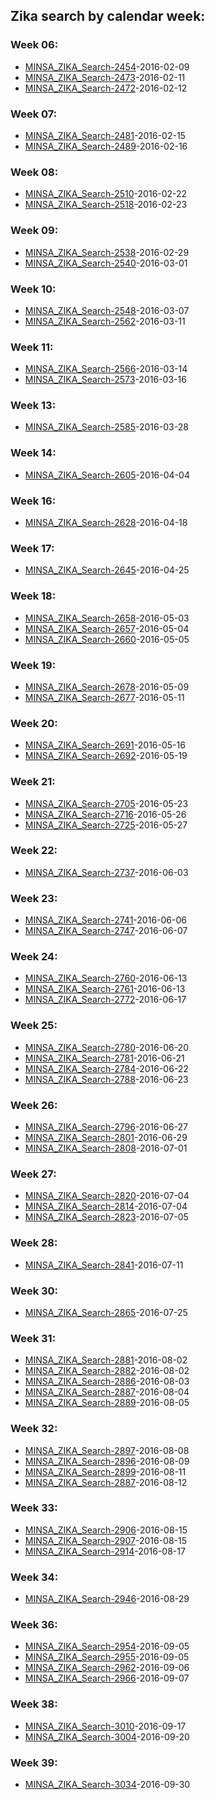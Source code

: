 ## Zika search by calendar week:  

### Week 06:  
  - [MINSA_ZIKA_Search-2454](http://www.minsa.gob.ni/index.php/component/content/article/105-noticias-2016/2454-gobierno-sandinista-en-despliegue-de-amor-a-nicaragua-este-fin-de-semana)-2016-02-09  
  - [MINSA_ZIKA_Search-2473](http://www.minsa.gob.ni/index.php/component/content/article/105-noticias-2016/2473-rosario-anuncia-nuevo-foro-para-evaluar-comportamiento-del-zika)-2016-02-11  
  - [MINSA_ZIKA_Search-2472](http://www.minsa.gob.ni/index.php/component/content/article/105-noticias-2016/2472-companera-rosario-invita-a-las-familias-a-participar-en-lucha-antiepidemica-este-fin-de-semana)-2016-02-12  
  
### Week 07:  
  - [MINSA_ZIKA_Search-2481](http://www.minsa.gob.ni/index.php/component/content/article/105-noticias-2016/2481-continua-de-forma-permanente-la-lucha-contra-el-mosquito-transmisor-del-dengue-el-chikungunyay-el-zika-con-la-participacion-de-la-poblacion-organizada)-2016-02-15  
  - [MINSA_ZIKA_Search-2489](http://www.minsa.gob.ni/index.php/component/content/article/105-noticias-2016/2489-minsa-cuenta-con-equipos-especiales-para-posibles-afectados-por-complicaciones-del-virus)-2016-02-16  
  
### Week 08:  
  - [MINSA_ZIKA_Search-2510](http://www.minsa.gob.ni/index.php/component/content/article/105-noticias-2016/2510-eliminar-los-criaderos-de-zancudos-para-prevenir-el-dengue-el-chikungunya-y-el-zika)-2016-02-22  
  - [MINSA_ZIKA_Search-2518](http://www.minsa.gob.ni/index.php/component/content/article/105-noticias-2016/2518-ministerio-de-salud-reporta-cuarta-muerte-por-dengue)-2016-02-23  
  
### Week 09:  
  - [MINSA_ZIKA_Search-2538](http://www.minsa.gob.ni/index.php/component/content/article/105-noticias-2016/2538-epidemiologos-del-minsa-reiteran-medidas-para-prevenir-dengue-chikungunya-y-zika)-2016-02-29  
  - [MINSA_ZIKA_Search-2540](http://www.minsa.gob.ni/index.php/component/content/article/105-noticias-2016/2540-alerta-por-sospecha-de-hepatitis-en-jinotega)-2016-03-01  
  
### Week 10:  
  - [MINSA_ZIKA_Search-2548](http://www.minsa.gob.ni/index.php/component/content/article/105-noticias-2016/2548-rosario-anuncia-programa-nacional-de-colecta-de-sangre-y-censo-de-nutricion-infantil)-2016-03-07  
  - [MINSA_ZIKA_Search-2562](http://www.minsa.gob.ni/index.php/component/content/article/105-noticias-2016/2562-mujeresembarazada)-2016-03-11  
  
### Week 11:  
  - [MINSA_ZIKA_Search-2566](http://www.minsa.gob.ni/index.php/component/content/article/105-noticias-2016/2566-nicaragua-reporta-11-embarazadas-con-zika)-2016-03-14  
  - [MINSA_ZIKA_Search-2573](http://www.minsa.gob.ni/index.php/component/content/article/105-noticias-2016/2573-avanza-censo-de-nutricion-en-preescolares-y-escuelas-publicas-de-todo-el-pais)-2016-03-16  
  
### Week 13:  
  - [MINSA_ZIKA_Search-2585](http://www.minsa.gob.ni/index.php/component/content/article/105-noticias-2016/2585-informe-de-la-lucha-antiepidemica-en-semana-santa)-2016-03-28  
  
### Week 14:  
  - [MINSA_ZIKA_Search-2605](http://www.minsa.gob.ni/index.php/component/content/article/105-noticias-2016/2605-minsa-reporta-3-millones-552-mil-261-viviendas-fumigadas-durante-la-ultima-semana)-2016-04-04  
  
### Week 16:  
  - [MINSA_ZIKA_Search-2628](http://www.minsa.gob.ni/index.php/component/content/article/105-noticias-2016/2628-minsa-brinda-informe-de-situacion-epidemiologica-del-pais)-2016-04-18  
  
### Week 17:  
  - [MINSA_ZIKA_Search-2645](http://www.minsa.gob.ni/index.php/component/content/article/105-noticias-2016/2645-minsa-detalla-situacion-epidemiologica-del-pais)-2016-04-25  
  
### Week 18:  
  - [MINSA_ZIKA_Search-2658](http://www.minsa.gob.ni/index.php/component/content/article/105-noticias-2016/2658-minsa-intensificara-los-planes-de-lucha-anti-epidemica-durante-el-periodo-lluvioso)-2016-05-03  
  - [MINSA_ZIKA_Search-2657](http://www.minsa.gob.ni/index.php/component/content/article/105-noticias-2016/2657-visitan-a-madres-de-heroes-y-martires-en-jornada-especial)-2016-05-04  
  - [MINSA_ZIKA_Search-2660](http://www.minsa.gob.ni/index.php/componet/content/article/105-noticias-2016/2660-alerta-epidemiologica-nuevo-impulso-en-lucha-contra-las-enfermedades)-2016-05-05  
  
### Week 19:  
  - [MINSA_ZIKA_Search-2678](http://www.minsa.gob.ni/index.php/component/content/article/105-noticias-2016/2678-otras-tres-embarazadas-diagnosticadas-con-zika-dan-a-luz-ninos-sanos)-2016-05-09  
  - [MINSA_ZIKA_Search-2677](http://www.minsa.gob.ni/index.php/component/content/article/105-noticias-2016/2677-nicaragua-reporta-seis-partos-de-ninos-sanos-cuyas-madres-fueron-diagnosticadas-con-zika)-2016-05-11  
  
### Week 20:  
  - [MINSA_ZIKA_Search-2691](http://www.minsa.gob.ni/index.php/component/content/article/105-noticias-2016/2691-rosario-lamenta-otros-dos-fallecidos-por-dengue)-2016-05-16  
  - [MINSA_ZIKA_Search-2692](http://www.minsa.gob.ni/index.php/component/content/article/105-noticias-2016/2692-ultrasonidos-realizados-a-mujeres-embarazadas-que-tuvieron-zika-no-muestran-afectaciones-en-bebes)-2016-05-19  
  
### Week 21:  
  - [MINSA_ZIKA_Search-2705](http://www.minsa.gob.ni/index.php/component/content/article/105-noticias-2016/2705-companera-rosario-se-suma-al-llamado-a-evitar-las-bebidas-energizantes)-2016-05-23  
  - [MINSA_ZIKA_Search-2716](http://www.minsa.gob.ni/index.php/component/content/article/105-noticias-2016/2716-ya-son-nueve-ninos-los-que-nacen-sin-microcefalia-en-nicaragua)-2016-05-26  
  - [MINSA_ZIKA_Search-2725](http://www.minsa.gob.ni/index.php/component/content/article/105-noticias-2016/2725-nicaragua-confirma-primera-muerte-por-chikungunya)-2016-05-27  
  
### Week 22:  
  - [MINSA_ZIKA_Search-2737](http://www.minsa.gob.ni/index.php/component/content/article/105-noticias-2016/2737-gobierno-continua-dando-seguimiento-a-embarazadas-que-han-sido-diagnosticadas-con-zika)-2016-06-03  
  
### Week 23:  
  - [MINSA_ZIKA_Search-2741](http://www.minsa.gob.ni/index.php/component/content/article/105-noticias-2016/2741-dengue-cobra-otra-vida-en-el-pais)-2016-06-06  
  - [MINSA_ZIKA_Search-2747](http://www.minsa.gob.ni/index.php/component/content/article/105-noticias-2016/2747-nace-otro-bebe-sin-microcefalia-en-nicaragua)-2016-06-07  
  
### Week 24:  
  - [MINSA_ZIKA_Search-2760](http://www.minsa.gob.ni/index.php/component/content/article/105-noticias-2016/2760-catorce-embarazadas-con-zika-han-dado-a-luz-a-bebes-sin-microcefalia)-2016-06-13  
  - [MINSA_ZIKA_Search-2761](http://www.minsa.gob.ni/index.php/component/content/article/105-noticias-2016/2761-minsa-brinda-informe-del-plan-anti-epidemiologico-para-erradicar-enfermedades)-2016-06-13  
  - [MINSA_ZIKA_Search-2772](http://www.minsa.gob.ni/index.php/component/content/article/105-noticias-2016/2772-17-embarazadas-con-zika-han-dado-a-luz-bebe-sanos-en-nicaragua)-2016-06-17  
  
### Week 25:  
  - [MINSA_ZIKA_Search-2780](http://www.minsa.gob.ni/index.php/component/content/article/105-noticias-2016/2780-minsa-llama-a-fortalecer-acciones-contra-las-enfermedades-para-con-la-llegada-de-las-lluvias)-2016-06-20  
  - [MINSA_ZIKA_Search-2781](http://www.minsa.gob.ni/index.php/component/content/article/105-noticias-2016/2781-se-sospecha-que-dengue-o-meningitis-provoco-muerte-de-nino-en-jinotega)-2016-06-21  
  - [MINSA_ZIKA_Search-2784](http://www.minsa.gob.ni/index.php/component/content/article/105-noticias-2016/2784-companera-lamenta-muerte-materna-en-hospital-solidaridad)-2016-06-22  
  - [MINSA_ZIKA_Search-2788](http://www.minsa.gob.ni/index.php/component/content/article/105-noticias-2016/2788-bid-aprueba-45-millones-de-dolares-para-programa-de-salud-en-municipios-rurales)-2016-06-23  
  
### Week 26:  
  - [MINSA_ZIKA_Search-2796](http://www.minsa.gob.ni/index.php/component/content/article/105-noticias-2016/2796-minsa-reitera-las-medidas-de-prevencion-de-las-enfermedades)-2016-06-27  
  - [MINSA_ZIKA_Search-2801](http://www.minsa.gob.ni/index.php/component/content/article/105-noticias-2016/2801-informan-sobre-forma-aparentemente-mas-benigna-del-virus-zika-en-nicaragua)-2016-06-29  
  - [MINSA_ZIKA_Search-2808](http://www.minsa.gob.ni/index.php/component/content/article/105-noticias-2016/2808-rosario-lamenta-muerte-de-mujer-que-no-atendio-su-embarazo)-2016-07-01  
  
### Week 27:  
  - [MINSA_ZIKA_Search-2820](http://www.minsa.gob.ni/index.php/component/content/article/105-noticias-2016/2820-minsa-brinda-informe-de-situacion-epidemiologica)-2016-07-04  
  - [MINSA_ZIKA_Search-2814](http://www.minsa.gob.ni/index.php/component/content/article/105-noticias-2016/2814-rosario-informa-sobre-62-nuevos-casos-de-zika-pero-en-una-modalidad-leve)-2016-07-04  
  - [MINSA_ZIKA_Search-2823](http://www.minsa.gob.ni/index.php/component/content/article/105-noticias-2016/2823-minsa-realizara-conversatorios-con-profesionales-de-la-salud-para-abordar-el-desarrollo-de-la-cirugia-plastica-y-reconstructiva-en-nicaragua)-2016-07-05  
  
### Week 28:  
  - [MINSA_ZIKA_Search-2841](http://www.minsa.gob.ni/index.php/component/content/article/105-noticias-2016/2841-minsa-informa-de-la-situacion-epidemiologica-a-nivel-nacional)-2016-07-11  
  
### Week 30:  
  - [MINSA_ZIKA_Search-2865](http://www.minsa.gob.ni/index.php/component/content/article/105-noticias-2016/2865-6-mujeres-que-han-tenido-zika-han-dado-a-luz-bebes-saludables)-2016-07-25  
  
### Week 31:  
  - [MINSA_ZIKA_Search-2881](http://www.minsa.gob.ni/index.php/component/content/article/105-noticias-2016/2881-gobierno-reporta-tres-nuevos-partos-normales-de-madres-que-tuvieron-zika)-2016-08-02  
  - [MINSA_ZIKA_Search-2882](http://www.minsa.gob.ni/index.php/component/content/article/105-noticias-2016/2882-minsa-insta-a-las-familias-a-fortalecer-medidas-de-prevencion-ante-las-enfermedades)-2016-08-02  
  - [MINSA_ZIKA_Search-2886](http://www.minsa.gob.ni/index.php/component/content/article/105-noticias-2016/2886-trabajamos-para-evitar-riesgos-mayores-por-el-zika-asegura-rosario)-2016-08-03  
  - [MINSA_ZIKA_Search-2887](http://www.minsa.gob.ni/index.php/component/content/article/105-noticias-2016/2887-en-nicaragua-siguen-naciendo-bebes-sanos-de-madres-que-tuvieron-zika)-2016-08-04  
  - [MINSA_ZIKA_Search-2889](http://www.minsa.gob.ni/index.php/component/content/article/105-noticias-2016/2889-rosario-saluda-a-los-trabajadores-de-la-salud-en-su-dia)-2016-08-05  
  
### Week 32:  
  - [MINSA_ZIKA_Search-2897](http://www.minsa.gob.ni/index.php/component/content/article/105-noticias-2016/2897-minsa-da-a-conocer-reporte-epidemiologico-de-la-ultima-semana)-2016-08-08  
  - [MINSA_ZIKA_Search-2896](http://www.minsa.gob.ni/index.php/component/content/article/105-noticias-2016/2896-nicaragua-registraria-primer-caso-de-microcefalia-por-zika)-2016-08-09  
  - [MINSA_ZIKA_Search-2899](http://www.minsa.gob.ni/index.php/component/content/article/105-noticias-2016/2899-nicaragua-llega-a-1-mil-158-casos-de-zika)-2016-08-11  
  - [MINSA_ZIKA_Search-2887](http://www.minsa.gob.ni/index.php/component/content/article/105-noticias-2016/2901-companera-rosario-insta-a-hermanas-embarazadas-a-acudir-a-unidades-de-salud-ante-sintomas-del-zika)-2016-08-12  
  
### Week 33:  
  - [MINSA_ZIKA_Search-2906](http://www.minsa.gob.ni/index.php/component/content/article/105-noticias-2016/2906-minsa-da-a-conocer-la-situacion-epidemiologica-de-nuestro-pais)-2016-08-15  
  - [MINSA_ZIKA_Search-2907](http://www.minsa.gob.ni/index.php/component/content/article/105-noticias-2016/2907-gobierno-brinda-atencion-especial-a-embarazada-cuyo-hijo-podria-nacer-con-microcefalia)-2016-08-15  
  - [MINSA_ZIKA_Search-2914](http://www.minsa.gob.ni/index.php/component/content/article/105-noticias-2016/2914-instituto-de-ciencias-sostenibles-de-estados-unidos-realizara-estudio-sobre-el-zika-en-nicaragua)-2016-08-17  
  
### Week 34:  
  - [MINSA_ZIKA_Search-2946](http://www.minsa.gob.ni/index.php/component/content/article/105-noticias-2016/2946-minsa-da-a-conocer-informe-epidemiologico-de-la-ultima-semana)-2016-08-29  
  
### Week 36:  
  - [MINSA_ZIKA_Search-2954](http://www.minsa.gob.ni/index.php/component/content/article/105-noticias-2016/2954-nuevo-caso-de-microcefalia-no-estaria-asociado-con-el-zika)-2016-09-05  
  - [MINSA_ZIKA_Search-2955](http://www.minsa.gob.ni/index.php/component/content/article/105-noticias-2016/2955-minsa-brinda-recomendaciones-para-prevenir-enfermedades)-2016-09-05  
  - [MINSA_ZIKA_Search-2962](http://www.minsa.gob.ni/index.php/component/content/article/105-noticias-2016/2962-muertes-por-dengue-ya-suman-16-en-lo-que-va-del-ano)-2016-09-06  
  - [MINSA_ZIKA_Search-2966](http://www.minsa.gob.ni/index.php/component/content/article/105-noticias-2016/2966-minsa-prepara-congreso-internacional-sobre-microcefalia)-2016-09-07  
  
### Week 38:  
  - [MINSA_ZIKA_Search-3010](http://www.minsa.gob.ni/index.php/component/content/article/105-noticias-2016/3010-minsa-reitera-medidas-de-recomendaciones-para-prevenir-enfermedades)-2016-09-17  
  - [MINSA_ZIKA_Search-3004](http://www.minsa.gob.ni/index.php/component/content/article/105-noticias-2016/3004-gobierno-lamenta-nueva-muerte-materna)-2016-09-20  
  
### Week 39:  
  - [MINSA_ZIKA_Search-3034](http://www.minsa.gob.ni/index.php/component/content/article/105-noticias-2016/3034-rosario-anuncia-inicio-de-construccion-del-hospital-primario-de-san-juan-del-sur)-2016-09-30  



